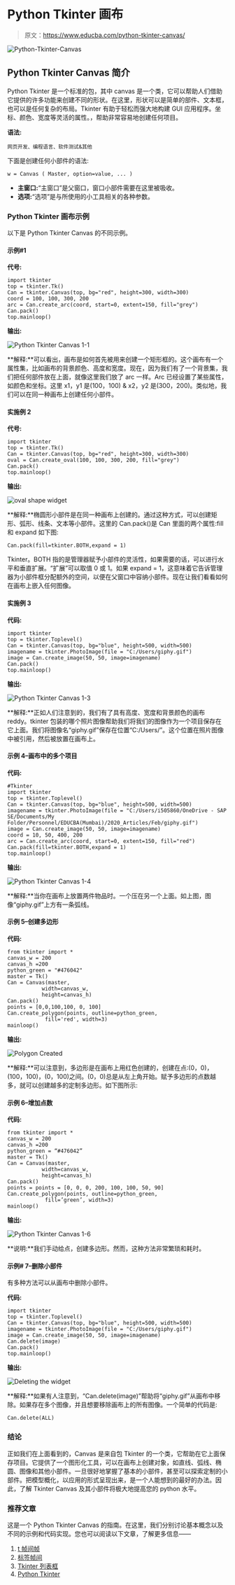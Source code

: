 # Python Tkinter 画布

> 原文：<https://www.educba.com/python-tkinter-canvas/>

![Python-Tkinter-Canvas](img/7ce6239a14e09d649b802e3312d33391.png)



## Python Tkinter Canvas 简介

Python Tkinter 是一个标准的包，其中 canvas 是一个类，它可以帮助人们借助它提供的许多功能来创建不同的形状。在这里，形状可以是简单的部件、文本框，也可以是任何复杂的布局。Tkinter 有助于轻松而强大地构建 GUI 应用程序。坐标、颜色、宽度等灵活的属性。，帮助非常容易地创建任何项目。

****语法:****

<small>网页开发、编程语言、软件测试&其他</small>

下面是创建任何小部件的语法:

```
w = Canvas ( Master, option=value, ... )
```

*   **主窗口:**“主窗口”是父窗口，窗口小部件需要在这里被吸收。
*   **选项:**“选项”是与所使用的小工具相关的各种参数。

### Python Tkinter 画布示例

以下是 Python Tkinter Canvas 的不同示例。

#### 示例#1

****代号:****

```
import tkinter
top = tkinter.Tk()
Can = tkinter.Canvas(top, bg="red", height=300, width=300)
coord = 100, 100, 300, 200
arc = Can.create_arc(coord, start=0, extent=150, fill="grey")
Can.pack()
top.mainloop()
```

****输出:****

![Python Tkinter Canvas 1-1](img/81d0e6eb6ad2093e91e6e0801b591c75.png)



**解释:**可以看出，画布是如何首先被用来创建一个矩形框的。这个画布有一个属性集，比如画布的背景颜色、高度和宽度。现在，因为我们有了一个背景集，我们把任何部件放在上面，就像这里我们放了 arc 一样。Arc 已经设置了某些属性，如颜色和坐标。这里 x1，y1 是(100，100) & x2，y2 是(300，200)。类似地，我们可以在同一种画布上创建任何小部件。

#### 实施例 2

****代号:****

```
import tkinter
top = tkinter.Tk()
Can = tkinter.Canvas(top, bg="red", height=300, width=300)
oval = Can.create_oval(100, 100, 300, 200, fill="grey")
Can.pack()
top.mainloop()
```

**输出:**

![oval shape widget](img/cb0e9670d56a80f42c74c75f3ee15473.png)



**解释:**椭圆形小部件是在同一种画布上创建的。通过这种方式，可以创建矩形、弧形、线条、文本等小部件。这里的 Can.pack()是 Can 里面的两个属性:fill 和 expand 如下图:

```
Can.pack(fill=tkinter.BOTH,expand = 1)
```

Tkinter。BOTH 指的是管理器赋予小部件的灵活性，如果需要的话，可以进行水平和垂直扩展。“扩展”可以取值 0 或 1。如果 expand = 1，这意味着它告诉管理器为小部件框分配额外的空间，以便在父窗口中容纳小部件。现在让我们看看如何在画布上嵌入任何图像。

#### 实施例 3

**代码:**

```
import tkinter
top = tkinter.Toplevel()
Can = tkinter.Canvas(top, bg="blue", height=500, width=500)
imagename = tkinter.PhotoImage(file = "C:/Users/giphy.gif")
image = Can.create_image(50, 50, image=imagename)
Can.pack()
top.mainloop()
```

**输出:**

![Python Tkinter Canvas 1-3](img/3b17be3e33aa1f774d99c75f690acc8b.png)



**解释:**正如人们注意到的，我们有了具有高度、宽度和背景颜色的画布 reddy。tkinter 包装的哪个照片图像帮助我们将我们的图像作为一个项目保存在它上面。我们将图像名“giphy.gif”保存在位置“C:/Users/”。这个位置在照片图像中被引用，然后被放置在画布上。

#### 示例 4–画布中的多个项目

**代码:**

```
#Tkinter
import tkinter
top = tkinter.Toplevel()
Can = tkinter.Canvas(top, bg="blue", height=500, width=500)
imagename = tkinter.PhotoImage(file = "C:/Users/i505860/OneDrive - SAP SE/Documents/My Folder/Personnel/EDUCBA(Mumbai)/2020_Articles/Feb/giphy.gif")
image = Can.create_image(50, 50, image=imagename)
coord = 10, 50, 400, 200
arc = Can.create_arc(coord, start=0, extent=150, fill="red")
Can.pack(fill=tkinter.BOTH,expand = 1)
top.mainloop()
```

**输出:**

![Python Tkinter Canvas 1-4](img/e538d8581f87c4ff8e62a85f6cc1eece.png)



**解释:**当你在画布上放置两件物品时。一个压在另一个上面。如上图，图像“giphy.gif”上方有一条弧线。

#### 示例 5–创建多边形

**代码:**

```
from tkinter import *
canvas_w = 200
canvas_h =200
python_green = "#476042"
master = Tk()
Can = Canvas(master, 
           width=canvas_w, 
           height=canvas_h)
Can.pack()
points = [0,0,100,100, 0, 100]
Can.create_polygon(points, outline=python_green, 
            fill='red', width=3)
mainloop()
```

**输出:**

![Polygon Created](img/e28198bd8eec6e05b4a9b4f97c7ec9f4.png)



**解释:**可以注意到，多边形是在画布上用红色创建的，创建在点:(0，0)，(100，100)，(0，100)之间。(0，0)总是从左上角开始。赋予多边形的点数越多，就可以创建越多的定制多边形。如下图所示:

#### 示例 6–增加点数

**代码:**

```
from tkinter import *
canvas_w = 200
canvas_h =200
python_green = “#476042”
master = Tk()
Can = Canvas(master, 
           width=canvas_w, 
           height=canvas_h)
Can.pack()
points = points = [0, 0, 0, 200, 100, 100, 50, 90]
Can.create_polygon(points, outline=python_green, 
            fill=’green’, width=3)
mainloop()
```

**输出:**

![Python Tkinter Canvas 1-6](img/cdf10e016626def6fcd765133a273570.png)



**说明:**我们手动给点，创建多边形。然而，这种方法非常繁琐和耗时。

#### 示例# 7–删除小部件

有多种方法可以从画布中删除小部件。

**代码:**

```
import tkinter
top = tkinter.Toplevel()
Can = tkinter.Canvas(top, bg="blue", height=500, width=500)
imagename = tkinter.PhotoImage(file = "C:/Users/giphy.gif")
image = Can.create_image(50, 50, image=imagename)
Can.delete(image)
Can.pack()
top.mainloop()
```

**输出:**

![Deleting the widget](img/27efbc5a5076692c2035ad7885d72ff3.png)



**解释:**如果有人注意到，“Can.delete(image)”帮助将“giphy.gif”从画布中移除。如果存在多个图像，并且想要移除画布上的所有图像。一个简单的代码是:

```
Can.delete(ALL)
```

### 结论

正如我们在上面看到的，Canvas 是来自包 Tkinter 的一个类，它帮助在它上面保存项目。它提供了一个图形化工具，可以在画布上创建对象，如直线、弧线、椭圆、图像和其他小部件。一旦很好地掌握了基本的小部件，甚至可以探索定制的小部件。把模型概化，以应用的形式呈现出来，是一个人能想到的最好的办法。因此，了解 Tkinter Canvas 及其小部件将极大地提高您的 python 水平。

### 推荐文章

这是一个 Python Tkinter Canvas 的指南。在这里，我们分别讨论基本概念以及不同的示例和代码实现。您也可以阅读以下文章，了解更多信息——

1.  [t 帧间帧](https://www.educba.com/tkinter-frame/)
2.  [标签帧间](https://www.educba.com/tkinter-labelframe/)
3.  [Tkinter 列表框](https://www.educba.com/tkinter-listbox/)
4.  [Python Tkinter](https://www.educba.com/python-tkinter/)